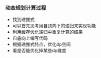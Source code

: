 ### 动态规划计算过程
* 找到递推式
* 可以首先思考用自顶向下的递归来实现功能
* 利用缓存优化递归中重复计算的结果
* 自底向上编写代码
* 根据递推式特点，优化dp空间
* 看是否能优化掉某些dp维度